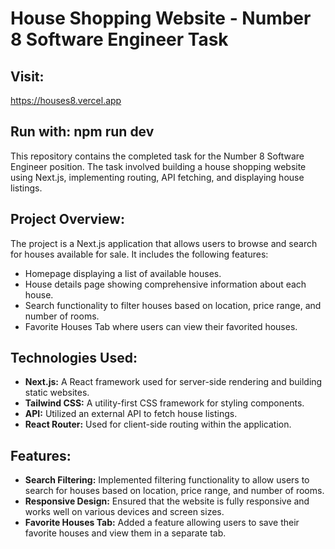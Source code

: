 # House Shopping Website - Number 8 Software Engineer Task

## Visit:
https://houses8.vercel.app

## Run with: npm run dev

This repository contains the completed task for the Number 8 Software Engineer position. The task involved building a house shopping website using Next.js, implementing routing, API fetching, and displaying house listings.

## Project Overview:

The project is a Next.js application that allows users to browse and search for houses available for sale. It includes the following features:

- Homepage displaying a list of available houses.
- House details page showing comprehensive information about each house.
- Search functionality to filter houses based on location, price range, and number of rooms.
- Favorite Houses Tab where users can view their favorited houses.

## Technologies Used:

- **Next.js:** A React framework used for server-side rendering and building static websites.
- **Tailwind CSS:** A utility-first CSS framework for styling components.
- **API:** Utilized an external API to fetch house listings.
- **React Router:** Used for client-side routing within the application.

## Features:

- **Search Filtering:** Implemented filtering functionality to allow users to search for houses based on location, price range, and number of rooms.
- **Responsive Design:** Ensured that the website is fully responsive and works well on various devices and screen sizes.
- **Favorite Houses Tab:** Added a feature allowing users to save their favorite houses and view them in a separate tab.
